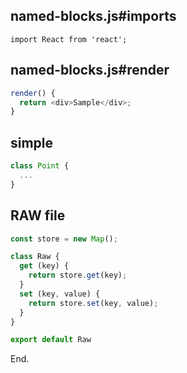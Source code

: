 ## named-blocks.js#imports

[mdis]:# (./named-blocks.js#imports)
```
import React from 'react';
```

## named-blocks.js#render

[mdis]:# (./named-blocks.js#render)
```js
render() {
  return <div>Sample</div>;
}
```

## simple

[mdis]:# (./simple.js)
```js
class Point {
  ...
}
```

## RAW file

[mdis]:# (./raw.js)
```js
const store = new Map();

class Raw {
  get (key) {
    return store.get(key);
  }
  set (key, value) {
    return store.set(key, value);
  }
}

export default Raw
```

End.

